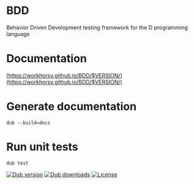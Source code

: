 # BDD
Behavior Driven Development testing framework for the D programming language

# Documentation

[https://workhorsy.github.io/BDD/$VERSION/](https://workhorsy.github.io/BDD/$VERSION/)

# Generate documentation

```
dub --build=docs
```

# Run unit tests

```
dub test
```

[![Dub version](https://img.shields.io/dub/v/bdd.svg)](https://code.dlang.org/packages/bdd)
[![Dub downloads](https://img.shields.io/dub/dt/bdd.svg)](https://code.dlang.org/packages/bdd)
[![License](https://img.shields.io/badge/license-BSL_1.0-blue.svg)](https://raw.githubusercontent.com/workhorsy/BDD/master/LICENSE)
